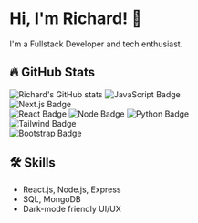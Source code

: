 # Hi, I'm Richard! 👋

I'm a Fullstack Developer and tech enthusiast.  

## 🔥 GitHub Stats
![Richard's GitHub stats](https://github-readme-stats.vercel.app/api?username=Princewillrichard100&show_icons=true&theme=radical)
![JavaScript Badge](https://img.shields.io/badge/JavaScript-F7DF1E?style=for-the-badge&logo=javascript&logoColor=black)  
![Next.js Badge](https://img.shields.io/badge/Next.js-000000?style=for-the-badge&logo=next.js&logoColor=white)  
![React Badge](https://img.shields.io/badge/React-20232A?style=for-the-badge&logo=react&logoColor=61DAFB)
![Node Badge](https://img.shields.io/badge/Node.js-339933?style=for-the-badge&logo=node.js&logoColor=white)
![Python Badge](https://img.shields.io/badge/Python-3776AB?style=for-the-badge&logo=python&logoColor=white)  
![Tailwind Badge](https://img.shields.io/badge/TailwindCSS-06B6D4?style=for-the-badge&logo=tailwind-css&logoColor=white)  
![Bootstrap Badge](https://img.shields.io/badge/Bootstrap-7952B3?style=for-the-badge&logo=bootstrap&logoColor=white)  



## 🛠 Skills
- React.js, Node.js, Express
- SQL, MongoDB
- Dark-mode friendly UI/UX
